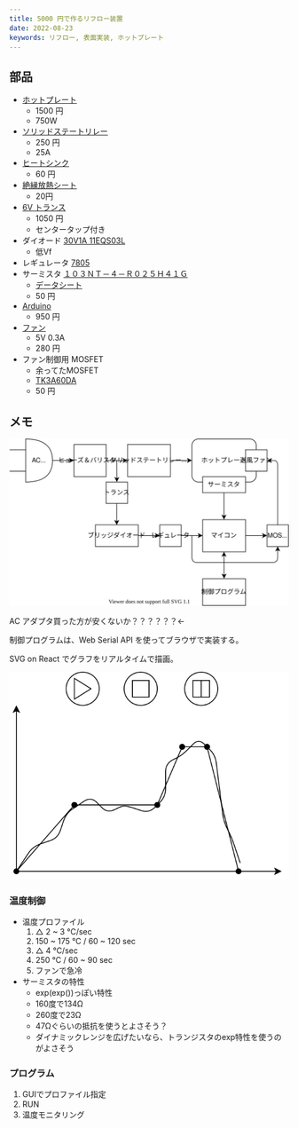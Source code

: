 ```yaml
---
title: 5000 円で作るリフロー装置
date: 2022-08-23
keywords: リフロー, 表面実装, ホットプレート
---
```


## 部品

- [ホットプレート](https://amzn.asia/d/dPVi2IT)
  - 1500 円
  - 750W
- [ソリッドステートリレー](https://akizukidenshi.com/catalog/g/gK-00203/)
  - 250 円
  - 25A
- [ヒートシンク](https://akizukidenshi.com/catalog/g/gP-05050/)
  - 60 円
- [絶縁放熱シート](https://akizukidenshi.com/catalog/g/gP-12791/)
  - 20円
- [6V トランス](https://akizukidenshi.com/catalog/g/gP-08731/)
  - 1050 円
  - センタータップ付き
- ダイオード [30V1A 11EQS03L](https://akizukidenshi.com/catalog/g/gI-11362/)
  - 低Vf
- レギュレータ [7805](https://akizukidenshi.com/catalog/g/gI-08678/)
- サーミスタ [１０３ＮＴ－４－Ｒ０２５Ｈ４１Ｇ](https://akizukidenshi.com/catalog/g/gP-11896/)
  - [データシート](https://www.semitec.co.jp/uploads/2021/11/nt_thermistor2015.pdf)
  - 50 円
- [Arduino](https://akizukidenshi.com/catalog/g/gK-10347/)
  - 950 円
- [ファン](https://akizukidenshi.com/catalog/g/gP-16828/)
  - 5V 0.3A
  - 280 円
- ファン制御用 MOSFET
  - 余ってたMOSFET
  - [TK3A60DA](https://akizukidenshi.com/catalog/g/gI-15751/)
  - 50 円

## メモ

![](img/about.dio.svg)

AC アダプタ買った方が安くないか？？？？？？←

制御プログラムは、Web Serial API を使ってブラウザで実装する。

SVG on React でグラフをリアルタイムで描画。

![](img/ui.dio.svg)

### 温度制御

- 温度プロファイル
  1. △ 2 ~ 3 °C/sec
  2. 150 ~ 175 °C / 60 ~ 120 sec
  3. △ 4 °C/sec
  4. 250 °C / 60 ~ 90 sec
  5. ファンで急冷
- サーミスタの特性
  - exp(exp())っぽい特性
  - 160度で134Ω
  - 260度で23Ω
  - 47Ωぐらいの抵抗を使うとよさそう？
  - ダイナミックレンジを広げたいなら、トランジスタのexp特性を使うのがよさそう

### プログラム

1. GUIでプロファイル指定
2. RUN
3. 温度モニタリング

